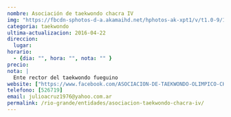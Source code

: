 ```yaml
---
nombre: Asociación de taekwondo chacra IV
img: "https://fbcdn-sphotos-d-a.akamaihd.net/hphotos-ak-xpt1/v/t1.0-9/10487240_678066495598236_228271742839539164_n.jpg?oh=fe09c069dc6e7b25d9b6c83ab6d0d300&oe=57AC00CB&__gda__=1467307648_140755773ed0e045413dd202a5bac42c"
categoria: taekwondo
ultima-actualizacion: 2016-04-22
direccion: 
  lugar: 
horario: 
  - {dia: "", hora: "", nota: "" }
precio: 
nota: | 
  Ente rector del taekwondo fueguino
website: ["https://www.facebook.com/ASOCIACION-DE-TAEKWONDO-OLIMPICO-CHACRA-IV-TIERRA-DEL-FUEGO-228028313935392/", "http://asociaciontaekwondotierradelfuego.blogspot.com/"]
telefono: [526719]
email: julioacruz1976@yahoo.com.ar
permalink: /rio-grande/entidades/asociacion-taekwondo-chacra-iv/
---
```


